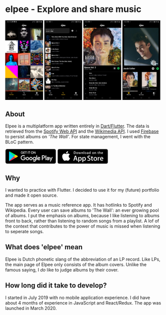 # elpee - Explore and share music


<img src="./assets/screenshots/screenshot1.jpg" width=24%/> <img src="./assets/screenshots/screenshot2.jpg" width=24%/> <img src="./assets/screenshots/screenshot3.jpg" width=24%/> <img src="./assets/screenshots/screenshot4.jpg" width=24%/>


## About

Elpee is a multiplatform app written entirely in [Dart/Flutter](https://flutter.dev/). The data is retrieved from the [Spotify Web API](https://developer.spotify.com/documentation/web-api/) and the [Wikimedia API](https://www.mediawiki.org/wiki/API:Main_page). I used [Firebase](https://firebase.google.com/) to persist albums on <i>'The Wall'</i>. For state management, I went with the BLoC pattern.


<div>
    <a href=''><img alt='Get it on Google Play' src='assets/buttons/google_play.png' height='48px'/></a>
    <a href=''><img alt='Get it on the App Store' src='assets/buttons/app_store.png' height='48px'/></a>
</div>

## Why

I wanted to practice with Flutter. I decided to use it for my (future) portfolio and made it open source.

The app serves as a music reference app. It has hotlinks to Spotify and Wikipedia. Every user can save albums to 'The Wall': an ever growing pool of albums. I put the emphasis on albums, because I like listening to albums front to back, rather than listening to random songs from a playlist. A lof of the context that contributes to the power of music is missed when listening to seperate songs.

## What does 'elpee' mean

Elpee is Dutch phonetic slang of the abbreviation of an LP record. Like LPs, the main page of Elpee only consists of the album covers. Unlike the famous saying, I <i>do</i> like to judge albums by their cover.

## How long did it take to develop?

I started in July 2019 with no mobile application experience. I did have about 4 months of experience in JavaScript and React/Redux. The app was launched in March 2020.

